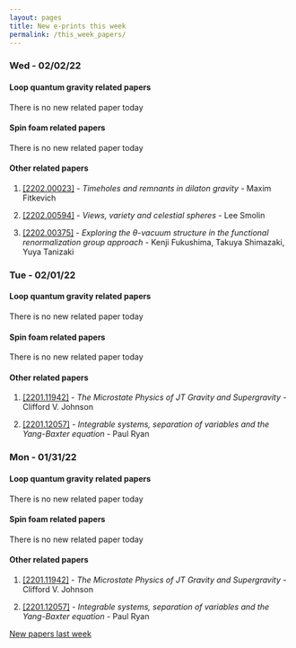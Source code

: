 ```yaml
---
layout: pages
title: New e-prints this week
permalink: /this_week_papers/
---
```




### Wed - 02/02/22

#### Loop quantum gravity related papers

There is no new related paper today 

#### Spin foam related papers

There is no new related paper today 



#### Other related papers

1. [[2202.00023]](https://arxiv.org/abs/2202.00023) - *Timeholes and remnants in dilaton gravity* - Maxim Fitkevich

1. [[2202.00594]](https://arxiv.org/abs/2202.00594) - *Views, variety and celestial spheres* - Lee Smolin

1. [[2202.00375]](https://arxiv.org/abs/2202.00375) - *Exploring the $θ$-vacuum structure in the functional  renormalization group approach* - Kenji Fukushima, Takuya Shimazaki, Yuya Tanizaki



### Tue - 02/01/22

#### Loop quantum gravity related papers

There is no new related paper today 

#### Spin foam related papers

There is no new related paper today 



#### Other related papers

1. [[2201.11942]](https://arxiv.org/abs/2201.11942) - *The Microstate Physics of JT Gravity and Supergravity* - Clifford V. Johnson

1. [[2201.12057]](https://arxiv.org/abs/2201.12057) - *Integrable systems, separation of variables and the Yang-Baxter equation* - Paul Ryan



### Mon - 01/31/22

#### Loop quantum gravity related papers

There is no new related paper today 

#### Spin foam related papers

There is no new related paper today 



#### Other related papers

1. [[2201.11942]](https://arxiv.org/abs/2201.11942) - *The Microstate Physics of JT Gravity and Supergravity* - Clifford V. Johnson

1. [[2201.12057]](https://arxiv.org/abs/2201.12057) - *Integrable systems, separation of variables and the Yang-Baxter equation* - Paul Ryan






[New papers last week]({{site.url}}/archived/weekly/pre-prints/2022/01/31/archived_weekly_papers.html)